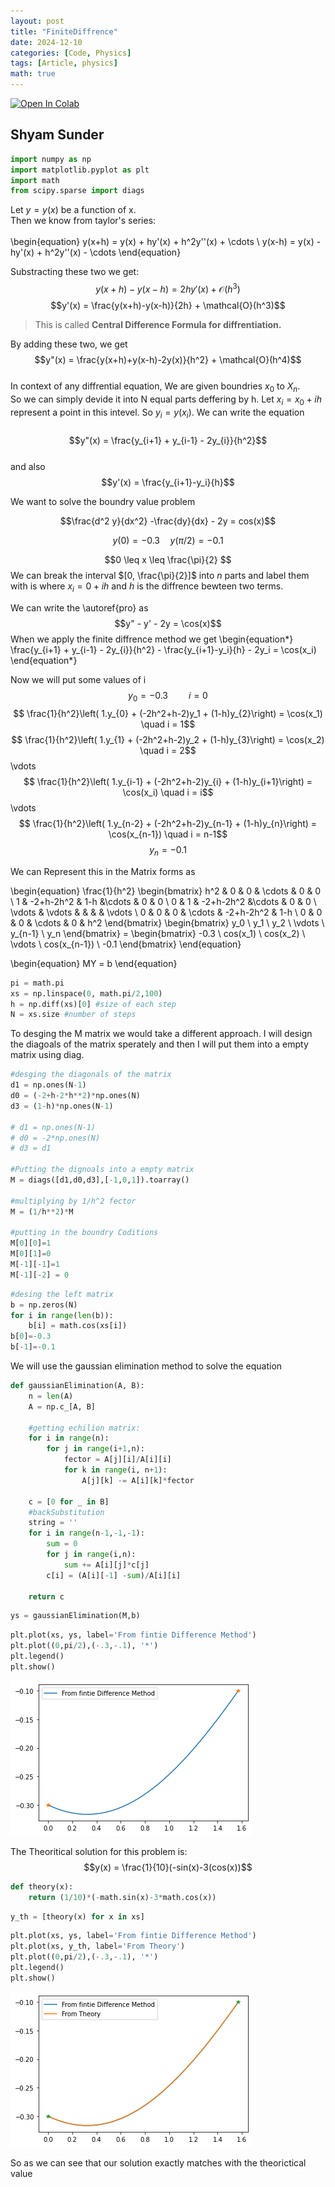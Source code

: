 ```yaml
---
layout: post
title: "FiniteDiffrence"
date: 2024-12-10
categories: [Code, Physics]
tags: [Article, physics]
math: true
---
```


<a href="https://colab.research.google.com/github/iashyam/Mp3/blob/main/FiniteDiffrence.ipynb" target="_parent"><img src="https://colab.research.google.com/assets/colab-badge.svg" alt="Open In Colab"/></a>

## Shyam Sunder


```python
import numpy as np
import matplotlib.pyplot as plt
import math
from scipy.sparse import diags
```

Let $y = y(x)$ be a function of x. 
<br>
Then we know from taylor's series: 
<br>
<br>
\begin{equation}
y(x+h) = y(x) + hy'(x) + h^2y''(x) + \cdots \\
y(x-h) = y(x) - hy'(x) + h^2y''(x) - \cdots
\end{equation}

Substracting these two we get:
$$y(x+h)-y(x-h)=2hy'(x) + \mathcal{O}(h^3)$$
$$y'(x) = \frac{y(x+h)-y(x-h)}{2h} + \mathcal{O}(h^3)$$

>This is called **Central Difference Formula for diffrentiation.**

By adding these two, we get
$$y"(x) = \frac{y(x+h)+y(x-h)-2y(x)}{h^2} + \mathcal{O}(h^4)$$
<br>
In context of any diffrential equation, We are given boundries $x_0$ to $X_n$. <br> So we can simply devide it into N equal parts deffering by h. Let $x_i = x_0 + ih$ represent a point in this intevel. So $y_i = y(x_i)$. We can write the equation <br> <br>
$$y"(x) = \frac{y_{i+1} + y_{i-1} - 2y_{i}}{h^2}$$\
and also 
$$y'(x) = \frac{y_{i+1}-y_i}{h}$$

We want to solve the boundry value problem

$$\frac{d^2 y}{dx^2} -\frac{dy}{dx} - 2y = cos(x)$$


$$y(0) = -0.3 \quad y(\pi/2)= -0.1$$


$$0 \leq x \leq \frac{\pi}{2} $$
We can break the interval $[0, \frac{\pi}{2}]$ into $n$ parts and label them with is where
$x_i = 0 + ih$ and $h$ is the diffrence bewteen two terms.

We can write the \autoref{pro} as
$$y" - y' - 2y = \cos(x)$$
When we apply the finite diffrence method we get
\begin{equation*}
    \frac{y_{i+1} + y_{i-1} - 2y_{i}}{h^2} -  \frac{y_{i+1}-y_i}{h} - 2y_i = \cos(x_i)
\end{equation*}

Now we will put some values of i
$$y_0 = -0.3 \quad \quad i =0 $$
$$ \frac{1}{h^2}\left( 1.y_{0} + (-2h^2+h-2)y_1 + (1-h)y_{2}\right)  = \cos(x_1) \quad i = 1$$
$$ \frac{1}{h^2}\left( 1.y_{1} + (-2h^2+h-2)y_2 + (1-h)y_{3}\right)  = \cos(x_2) \quad i = 2$$
    \vdots 
$$ \frac{1}{h^2}\left( 1.y_{i-1} + (-2h^2+h-2)y_{i} + (1-h)y_{i+1}\right)  = \cos(x_i) \quad i = i$$
    \vdots
$$ \frac{1}{h^2}\left( 1.y_{n-2} + (-2h^2+h-2)y_{n-1} + (1-h)y_{n}\right)  = \cos(x_{n-1}) \quad i = n-1$$
$$y_n = -0.1$$

We can Represent this in the Matrix forms as

\begin{equation}
    \frac{1}{h^2}
    \begin{bmatrix}
        h^2 & 0 & 0 & \cdots & 0 & 0 \\
        1 & -2+h-2h^2 & 1-h  &\cdots & 0 & 0 \\
        0 & 1 &  -2+h-2h^2   &\cdots & 0 & 0 \\
        \vdots & \vdots & & & & \vdots \\
        0 & 0 & 0 & \cdots & -2+h-2h^2 & 1-h \\
        0 & 0 & 0 & \cdots & 0 & h^2 
    \end{bmatrix}
    \begin{bmatrix}
        y_0 \\
        y_1 \\
        y_2 \\ 
        \vdots \\
        y_{n-1} \\
        y_n
    \end{bmatrix} =
    \begin{bmatrix}
        -0.3 \\
        cos(x_1) \\
        cos(x_2) \\
        \vdots \\
        cos(x_{n-1}) \\
        -0.1
    \end{bmatrix}
\end{equation}

\begin{equation}
    MY = b
\end{equation}


```python
pi = math.pi
xs = np.linspace(0, math.pi/2,100)
h = np.diff(xs)[0] #size of each step
N = xs.size #number of steps
```

To desging the M matrix we would take a different approach. I will design the diagoals of the matrix sperately and then I will put them into a empty matrix using diag. 


```python
#desging the diagonals of the matrix
d1 = np.ones(N-1)
d0 = (-2+h-2*h**2)*np.ones(N)
d3 = (1-h)*np.ones(N-1)

# d1 = np.ones(N-1)
# d0 = -2*np.ones(N)
# d3 = d1

#Putting the dignoals into a empty matrix
M = diags([d1,d0,d3],[-1,0,1]).toarray()

#multiplying by 1/h^2 fector
M = (1/h**2)*M

#putting in the boundry Coditions
M[0][0]=1
M[0][1]=0
M[-1][-1]=1
M[-1][-2] = 0
```


```python
#desing the left matrix
b = np.zeros(N)
for i in range(len(b)):
    b[i] = math.cos(xs[i])
b[0]=-0.3
b[-1]=-0.1
```

We will use the gaussian elimination method to solve the equation


```python
def gaussianElimination(A, B):
    n = len(A)
    A = np.c_[A, B]
    
    #getting echilion matrix:
    for i in range(n):
        for j in range(i+1,n):
            fector = A[j][i]/A[i][i]
            for k in range(i, n+1):
                A[j][k] -= A[i][k]*fector

    c = [0 for _ in B]        
    #backSubstitution
    string = ''
    for i in range(n-1,-1,-1):
        sum = 0
        for j in range(i,n):
            sum += A[i][j]*c[j]
        c[i] = (A[i][-1] -sum)/A[i][i]
        
    return c
```


```python
ys = gaussianElimination(M,b)
```


```python
plt.plot(xs, ys, label='From fintie Difference Method')
plt.plot((0,pi/2),(-.3,-.1), '*')
plt.legend()
plt.show()
```


    
![png](/assets/FiniteDiffrence-1.png)
    


The Theoritical solution for this problem is:
$$y(x) = \frac{1}{10}(-sin(x)-3(cos(x))$$


```python
def theory(x):
    return (1/10)*(-math.sin(x)-3*math.cos(x))
```


```python
y_th = [theory(x) for x in xs]
```


```python
plt.plot(xs, ys, label='From fintie Difference Method')
plt.plot(xs, y_th, label='From Theory')
plt.plot((0,pi/2),(-.3,-.1), '*')
plt.legend()
plt.show()
```


    
![png](/assets/FiniteDiffrence-2.png)
    


So as we can see that our solution exactly matches with the theorictical value